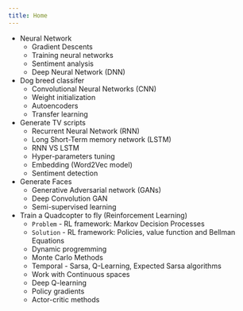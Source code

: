 ```yaml
---
title: Home
---
```


- Neural Network
    - Gradient Descents
    - Training neural networks
    - Sentiment analysis
    - Deep Neural Network (DNN)
- Dog breed classifer
    - Convolutional Neural Networks (CNN)
    - Weight initialization
    - Autoencoders
    - Transfer learning
- Generate TV scripts
    - Recurrent Neural Network (RNN)
    - Long Short-Term memory network (LSTM)
    - RNN VS LSTM
    - Hyper-parameters tuning
    - Embedding (Word2Vec model)
    - Sentiment detection
- Generate Faces
    - Generative Adversarial network (GANs)
    - Deep Convolution GAN
    - Semi-supervised learning
- Train a Quadcopter to fly (Reinforcement Learning)
    - `Problem` - RL framework: Markov Decision Processes
    - `Solution` - RL framework: Policies, value function and Bellman Equations
    - Dynamic progremming
    - Monte Carlo Methods
    - Temporal - Sarsa, Q-Learning, Expected Sarsa algorithms
    - Work with Continuous spaces
    - Deep Q-learning
    - Policy gradients
    - Actor-critic methods